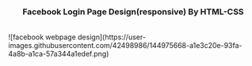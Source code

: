 <h3 align="center">Facebook Login Page Design(responsive) By HTML-CSS</h3></br>
![facebook webpage design](https://user-images.githubusercontent.com/42498986/144975668-a1e3c20e-93fa-4a8b-a1ca-57a344a1edef.png)

